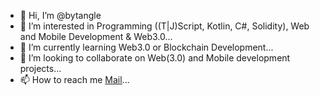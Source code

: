 - 👋 Hi, I’m @bytangle
- 👀 I’m interested in Programming ((T|J)Script, Kotlin, C#, Solidity), Web and Mobile Development & Web3.0...
- 🌱 I’m currently learning Web3.0 or Blockchain Development...
- 💞️ I’m looking to collaborate on Web(3.0) and Mobile development projects...
- 📫 How to reach me [Mail](mailto:mredichaj@gmail.com)...

<!---
bytangle/bytangle is a ✨ special ✨ repository because its `README.md` (this file) appears on your GitHub profile.
You can click the Preview link to take a look at your changes.
--->

